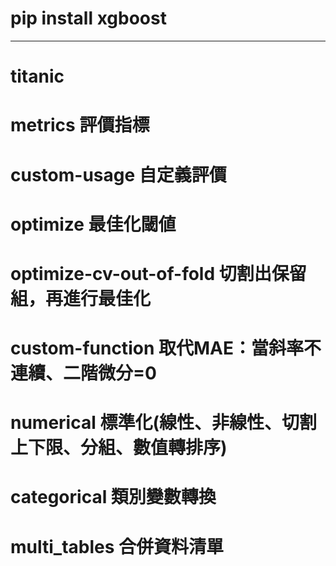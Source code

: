 # pip install xgboost
------------------------
#  titanic       
#  metrics       評價指標
#  custom-usage  自定義評價
#  optimize      最佳化閾値
#  optimize-cv-out-of-fold 切割出保留組，再進行最佳化
#  custom-function  取代MAE：當斜率不連續、二階微分=0
#  numerical     標準化(線性、非線性、切割上下限、分組、數值轉排序)
#  categorical   類別變數轉換
#  multi_tables  合併資料清單
